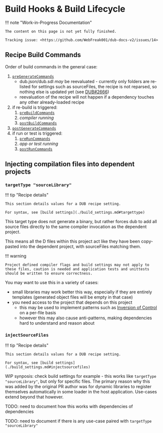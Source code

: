 # Build Hooks & Build Lifecycle

!!! note "Work-in-Progress Documentation"

    The content on this page is not yet fully finished.

    Tracking issue: <https://github.com/WebFreak001/dub-docs-v2/issues/14>

## Recipe Build Commands

Order of build commands in the general case:

1. [`preGenerateCommands`](./build_settings.md#pregeneratecommands)
    * dub.json/dub.sdl _may_ be reevaluated - currently only folders are re-listed for settings such as sourceFiles, the recipe is not reparsed, so nothing else is updated yet (see [DUB#2666](https://github.com/dlang/dub/issues/2666))
    * reevaluation of the recipe will not happen if a dependency touches any other already-loaded recipe
2. if re-build is triggered:
    1. [`preBuildCommands`](./build_settings.md#prebuildcommands)
    2. _compiler running_
    3. [`postBuildCommands`](./build_settings.md#postbuildcommands)
3. [`postGenerateCommands`](./build_settings.md#postgeneratecommands)
4. if run or test is triggered:
    1. [`preRunCommands`](./build_settings.md#preruncommands)
    2. _app or test running_
    3. [`postRunCommands`](./build_settings.md#postruncommands)

## Injecting compilation files into dependent projects

### `targetType "sourceLibrary"`

!!! tip "Recipe details"

    This section details values for a DUB recipe setting.

    For syntax, see [build settings](./build_settings.md#targettype)

This target type does not generate a binary, but rather forces dub to add all source files directly to the same compiler invocation as the dependent project.

This means all the D files within this project act like they have been copy-pasted into the dependent project, with sourceFiles matching them.

!!! warning

    Project defined compiler flags and build settings may not apply to these files, caution is needed and application tests and unittests should be written to ensure correctness.

You may want to use this in a variety of cases:

* small libraries may work better this way, especially if they are entirely templates (generated object files will be empty in that case)
* you need access to the project that depends on this project
    * this may be used to implement patterns such as [Inversion of Control](https://en.wikipedia.org/wiki/Inversion_of_control) on a per-file basis
    * however this may also cause anti-patterns, making dependencies hard to understand and reason about

### `injectSourceFiles`

!!! tip "Recipe details"

    This section details values for a DUB recipe setting.

    For syntax, see [build settings](./build_settings.md#injectsourcefiles)

WIP synposis: check build settings for example - this works like `targetType "sourceLibrary"`, but only for specific files. The primary reason why this was added by the original PR author was for dynamic libraries to register themselves automatically in some loader in the host application. Use-cases extend beyond that however.

TODO: need to document how this works with dependencies of dependencies

TODO: need to document if there is any use-case paired with `targetType "sourceLibrary"`
